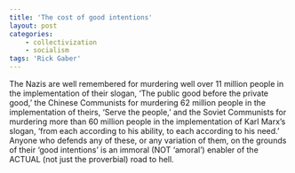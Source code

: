 ```yaml
---
title: 'The cost of good intentions'
layout: post
categories:
    - collectivization
    - socialism
tags: 'Rick Gaber'
---
```


The Nazis are well remembered for murdering well over 11 million people in the implementation of their slogan, ‘The public good before the private good,’ the Chinese Communists for murdering 62 million people in the implementation of theirs, ‘Serve the people,’ and the Soviet Communists for murdering more than 60 million people in the implementation of Karl Marx’s slogan, ‘from each according to his ability, to each according to his need.’ Anyone who defends any of these, or any variation of them, on the grounds of their ‘good intentions’ is an immoral (NOT ‘amoral’) enabler of the ACTUAL (not just the proverbial) road to hell.